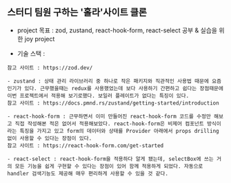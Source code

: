 ## 스터디 팀원 구하는 '홀라'사이트 클론

- project 목표 : zod, zustand, react-hook-form, react-select 공부 & 실습을 위한 joy project

- 기술 스택 :

```- zod : 스키마 선언 및 유효성 검사 라이브러리로 typeScript의 한계를 보완했다는 특징떄문에 최근 개발자들로 부터 많은 인기를 끌고 있다. 또한, react-hook-form과의 합이 좋다는 평이 있어서 적용하게 되었다.
참고 사이트 : https://zod.dev/

- zustand : 상태 관리 라이브러리 중 하나로 작은 패키지와 직관적인 사용법 때문에 요즘 인기가 있다. 근무했을때는 redux를 사용했었는데 보다 사용하기 간편하고 쉽다는 장점때문에 이번 프로젝트에서 적용해 보기로했다. 보일러 플레이트가 없다는 특징이 있다.
참고 사이트 : https://docs.pmnd.rs/zustand/getting-started/introduction

- react-hook-form : 근무하면서 이미 만들어진 react-hook-form 코드를 수정만 해보고 직접 작성해본 적은 없어서 적용해보았다. react-hook-form은 비제어 컴포넌트 방식이라는 특징을 가지고 있고 form의 데이터와 상태를 Provider 아래에서 props drilling 없이 사용할 수 있다는 장점이 있다.
참고 사이트 : https://react-hook-form.com/get-started

- react-select : react-hook-form을 적용하다 알게 됐는데, selectBox에 쓰는 거의 모든 기능을 쉽게 구현할 수 있다는 장점이 있어 함께 적용하게 되었다. 자동으로 handler 검색기능도 제공해 매우 편리하게 사용할 수 있을 것 같다.
```
